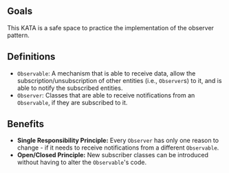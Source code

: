 ## Goals
This KATA is a safe space to practice the implementation of the observer pattern.

## Definitions
- `Observable`: A mechanism that is able to receive data, allow the subscription/unsubscription of other entities (i.e., `Observer`s) to it, and is able to notify the subscribed entities.
- `Observer`: Classes that are able to receive notifications from an `Observable`, if they are subscribed to it.

## Benefits
- **Single Responsibility Principle:** Every `Observer` has only one reason to change - if it needs to receive notifications from a different `Observable`.
- **Open/Closed Principle:** New subscriber classes can be introduced without having to alter the `Observable`'s code.
